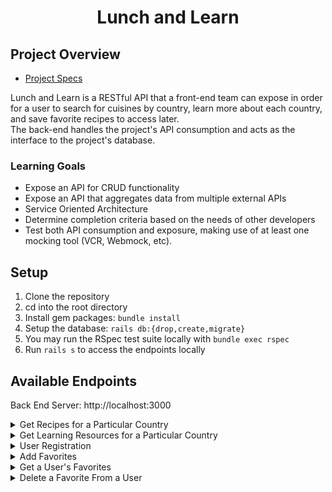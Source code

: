 <div align="center">
  <h1>Lunch and Learn</h1>
</div>

## Project Overview 
- [Project Specs](https://backend.turing.edu/module3/projects/lunch_and_learn/)

Lunch and Learn is a RESTful API that a front-end team can expose in order for a user to search for cuisines by country, learn more about each country, and save favorite recipes to access later.  
The back-end handles the project's API consumption and acts as the interface to the project's database.

### Learning Goals 
- Expose an API for CRUD functionality 
- Expose an API that aggregates data from multiple external APIs
- Service Oriented Architecture 
- Determine completion criteria based on the needs of other developers
- Test both API consumption and exposure, making use of at least one mocking tool (VCR, Webmock, etc).

## Setup 
1. Clone the repository
2. cd into the root directory
3. Install gem packages: `bundle install`
4. Setup the database: `rails db:{drop,create,migrate}`
5. You may run the RSpec test suite locally with `bundle exec rspec`
6. Run `rails s` to access the endpoints locally

## Available Endpoints 
Back End Server: http://localhost:3000

<details close>

<summary>Get Recipes for a Particular Country</summary> 

Request: <br>
```
GET /api/v1/recipes?country=#{country}
```

JSON Response Example: 
```json
{
    "data": [
        {
            "id": null,
            "type": "recipe",
            "attributes": {
                "title": "Andy Ricker's Naam Cheuam Naam Taan Piip (Palm Sugar Simple Syrup)",
                "url": "https://www.seriouseats.com/recipes/2013/11/andy-rickers-naam-cheuam-naam-taan-piip-palm-sugar-simple-syrup.html",
                "country": "thailand",
                "image": "https://edamam-product-images.s3.amazonaws.com..."
            }
        },
        {
            "id": null,
            "type": "recipe",
            "attributes": {
                "title": "Sriracha",
                "url": "http://www.jamieoliver.com/recipes/vegetables-recipes/sriracha/",
                "country": "thailand",
                "image": "https://edamam-product-images.s3.amazonaws.com/."
            }
        },
        {...},
        {...},
        {...},
        {etc},
    ]
}
```
</details>

<details close>

<summary>Get Learning Resources for a Particular Country</summary> 

Request: <br>
```
GET /api/v1/learning_resources?country=#{country}
```

JSON Response Example: 
```json
{
    "data": {
        "id": null,
        "type": "learning_resource",
        "attributes": {
            "country": "laos",
            "video": {
                "title": "A Super Quick History of Laos",
                "youtube_video_id": "uw8hjVqxMXw"
            },
            "images": [
                {
                    "alt_tag": "standing statue and temples landmark during daytime",
                    "url": "https://images.unsplash.com/photo-1528181304800-259b08848526?ixid=MnwzNzg2NzV8MHwxfHNlYXJjaHwxfHx0aGFpbGFuZHxlbnwwfHx8fDE2Njc4Njk1NTA&ixlib=rb-4.0.3"
                },
                {
                    "alt_tag": "five brown wooden boats",
                    "url": "https://images.unsplash.com/photo-1552465011-b4e21bf6e79a?ixid=MnwzNzg2NzV8MHwxfHNlYXJjaHwyfHx0aGFpbGFuZHxlbnwwfHx8fDE2Njc4Njk1NTA&ixlib=rb-4.0.3"
                },
                {
                    "alt_tag": "orange temples during daytime",
                    "url": "https://images.unsplash.com/photo-1563492065599-3520f775eeed?ixid=MnwzNzg2NzV8MHwxfHNlYXJjaHwzfHx0aGFpbGFuZHxlbnwwfHx8fDE2Njc4Njk1NTA&ixlib=rb-4.0.3"
                },
                {...},
                {...},
                {...},
                {etc},
              ]
        }
    }
}
``` 
</details>

<details close>

<summary>User Registration</summary>

Request: <br>
```
POST /api/v1/users
```
Send a JSON payload in the body of the request:
```json 
{
  "name": "Emily",
  "email": "emilylovesdogs@dogsrule.com", 
  "password": "1234"
}
```

JSON Response Example: 

```json
{
  "data": {
    "type": "user",
    "id": "1",
    "attributes": {
      "name": "Emily",
      "email": "emilylovesdogs@dogsrule.com",
      "api_key": "jgn983hy48thw9begh98h4539h4"
    }
  }
}
```

</details>

<details close>

<summary>Add Favorites</summary>  

Request: <br>
```
POST /api/v1/favorites
```
Send a JSON payload in the body of the request:
```json 
{
    "api_key": "jgn983hy48thw9begh98h4539h4",
    "country": "thailand",
    "recipe_link": "https://www.tastingtable.com/.....",
    "recipe_title": "Crab Fried Rice (Khaao Pad Bpu)"
}
```
JSON Response Example: 
```json
{
    "success": "Favorite added successfully"
}
```
</details>

<details close>

<summary>Get a User's Favorites</summary> 

Request: <br>
```
GET /api/v1/favorites?api_key=jgn983hy48thw9begh98h4539h4
```

JSON Response Example: 
```json
{
    "data": [
        {
            "id": "1",
            "type": "favorite",
            "attributes": {
                "recipe_title": "Recipe: Egyptian Tomato Soup",
                "recipe_link": "http://www.thekitchn.com/recipe-egyptian-tomato-soup-weeknight....",
                "country": "egypt",
                "created_at": "2022-11-02T02:17:54.111Z"
            }
        },
        {
            "id": "2",
            "type": "favorite",
            "attributes": {
                "recipe_title": "Crab Fried Rice (Khaao Pad Bpu)",
                "recipe_link": "https://www.tastingtable.com/.....",
                "country": "thailand",
                "created_at": "2022-11-07T03:44:08.917Z"
            }
        }
    ]
 }
 ```
</details>

<details close>

<summary>Delete a Favorite From a User</summary> 

Request: <br>
```
DELETE /api/v1/favorites
```
Send a JSON payload in the body of the request:
```json 
{
  "favorite_id": 4, 
  "api_key": "697a91baaff5a683a6c8e8e13d1b928c"
}
```
JSON Response Example: 
```json
{message: "The recipe was successfully deleted from your favorites"}
```
</details>
